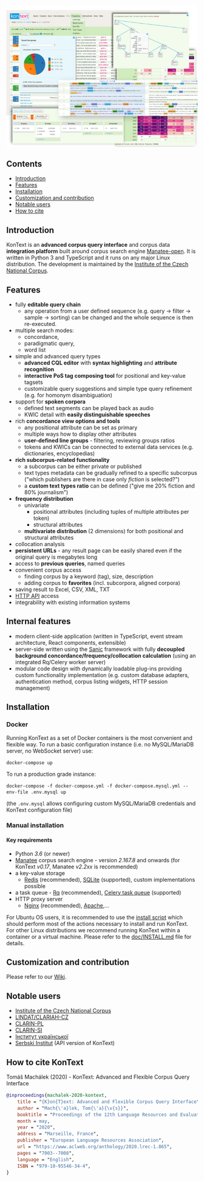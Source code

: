 ![KonText screenshot](https://github.com/czcorpus/kontext/blob/master/doc/images/kontext-screenshot1.jpg)


## Contents

* [Introduction](#introduction)
* [Features](#features)
* [Installation](#installation)
* [Customization and contribution](#customization-and-contribution)
* [Notable users](#notable-users)
* [How to cite](#how-to-cite-kontext)

## Introduction

KonText is an **advanced corpus query interface** and corpus data **integration platform** built around corpus search engine [Manatee-open](http://nlp.fi.muni.cz/trac/noske). It is written in Python 3 and TypeScript and it runs on any major Linux distribution. The development is maintained by the [Institute of the Czech National Corpus](http://ucnk.ff.cuni.cz/).

## Features

* fully **editable query chain**
    * any operation from a user defined sequence (e.g. query -&gt; filter -&gt; sample -&gt; sorting) can be changed
    and the whole sequence is then re-executed.
* multiple search modes:
    * concordance,
    * paradigmatic query,
    * word list
* simple and advanced query types
    * **advanced CQL editor** with **syntax highlighting** and **attribute recognition**
    * **interactive PoS tag composing tool** for positional and key-value tagsets
    * customizable query suggestions and simple type query refinement (e.g. for homonym disambiguation)
* support for **spoken corpora**
    * defined text segments can be played back as audio
    * KWIC detail with **easily distinguishable speeches**
* rich **concordance view options and tools**
    * any positional attribute can be set as primary
    * multiple ways how to display other attributes
    * **user-defined line groups** - filtering, reviewing groups ratios
    * tokens and KWICs can be connected to external data services (e.g. dictionaries, encyclopedias)
* **rich subcorpus-related functionality**
    * a subcorpus can be either private or published
    * text types metadata can be gradually refined to a specific subcorpus ("which publishers are there in case only *fiction* is selected?")
    * a **custom text types ratio** can be defined ("give me 20% fiction and 80% journalism")
* **frequency distribution**
    * univariate
        * positional attributes (including tuples of multiple attributes per token)
        * structural attributes
    * **multivariate distribution** (2 dimensions) for both positional and structural attributes
* collocation analysis
* **persistent URLs** - any result page can be easily shared even if the original query is megabytes long
* access to **previous queries**, named queries
* convenient corpus access
    * finding corpus by a keyword (tag), size, description
    * adding corpus to **favorites** (incl. subcorpora, aligned corpora)
* saving result to Excel, CSV, XML, TXT
* [HTTP API](https://github.com/czcorpus/kontext/wiki/HTTP-API) access
* integrability with existing information systems


## Internal features

* modern client-side application (written in TypeScript, event stream architecture, React components, extensible)
* server-side written using the [Sanic](https://sanic.dev/en/) framework with fully **decoupled background concordance/frequency/collocation calculation** (using an integrated Rq/Celery worker server)
* modular code design with dynamically loadable plug-ins providing custom functionality implementation (e.g. custom database
adapters, authentication method, corpus listing widgets, HTTP session management)


## Installation

### Docker

Running KonText as a set of Docker containers is the most convenient and flexible way. To run a basic 
configuration instance (i.e. no MySQL/MariaDB server, no WebSocket server) use:

```shell
docker-compose up
```

To run a production grade instance:

```shell
docker-compose -f docker-compose.yml -f docker-compose.mysql.yml --env-file .env.mysql up
```

(the `.env.mysql` allows configuring custom MySQL/MariaDB credentials and KonText configuration file)


### Manual installation

#### Key requirements

* Python *3.6* (or newer)
* [Manatee](http://nlp.fi.muni.cz/trac/noske) corpus search engine - version *2.167.8* and onwards (for KonText *v0.17*, Manatee *v2.2xx* is recommended)
* a key-value storage
    * [Redis](http://redis.io/) (recommended), [SQLite](https://sqlite.org/) (supported), custom implementations possible
* a task queue - [Rq](https://python-rq.org/) (recommended), [Celery task queue](http://www.celeryproject.org/) (supported)
* HTTP proxy server
  + [Nginx](http://nginx.org/) (recommended), [Apache](http://httpd.apache.org/),...


For Ubuntu OS users, it is recommended to use the [install script](scripts/install/install.py) which should 
perform most of the actions necessary to install and run KonText. For other Linux distributions we recommend
running KonText within a container or a virtual machine. Please refer to the [doc/INSTALL.md](doc/INSTALL.md) 
file for details.


## Customization and contribution

Please refer to our [Wiki](https://github.com/czcorpus/kontext/wiki/Development-and-customization).

## Notable users

* [Institute of the Czech National Corpus](https://kontext.korpus.cz/)
* [LINDAT/CLARIAH-CZ](https://ufal.mff.cuni.cz/lindat-kontext)
* [CLARIN-PL](https://kontext.clarin-pl.eu/)
* [CLARIN-SI](https://www.clarin.si/kontext/)
* [Інститут української](https://mova.institute/kontext/first_form)
* [Serbski Institut](https://www.serbski-institut.de) (API version of KonText)

## How to cite KonText

Tomáš Machálek (2020) - KonText: Advanced and Flexible Corpus Query Interface

```bibtex
@inproceedings{machalek-2020-kontext,
    title = "{K}on{T}ext: Advanced and Flexible Corpus Query Interface",
    author = "Mach{\'a}lek, Tom{\'a}{\v{s}}",
    booktitle = "Proceedings of the 12th Language Resources and Evaluation Conference",
    month = may,
    year = "2020",
    address = "Marseille, France",
    publisher = "European Language Resources Association",
    url = "https://www.aclweb.org/anthology/2020.lrec-1.865",
    pages = "7003--7008",
    language = "English",
    ISBN = "979-10-95546-34-4",
}
```
